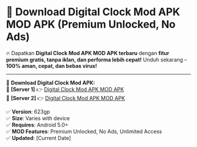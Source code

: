 # 🚀 Download Digital Clock Mod APK MOD APK (Premium Unlocked, No Ads)  

🔥 Dapatkan **Digital Clock Mod APK MOD APK terbaru** dengan **fitur premium gratis, tanpa iklan, dan performa lebih cepat!** Unduh sekarang – **100% aman, cepat, dan bebas virus!**  

---


🔽 **Download Digital Clock Mod APK:**  
🔹 **[Server 1]** 👉 [Digital Clock Mod APK MOD APK](https://apkcomod.com?title=Digital_Clock_Mod_APK)  
🔹 **[Server 2]** 👉 [Digital Clock Mod APK MOD APK](https://apkcomod.com?title=Digital_Clock_Mod_APK)  


✅ **Version**: 623gp  
✅ **Size**: Varies with device  
✅ **Requires**: Android 5.0+  
✅ **MOD Features**: Premium Unlocked, No Ads, Unlimited Access  
✅ **Updated**: [Current Date]  